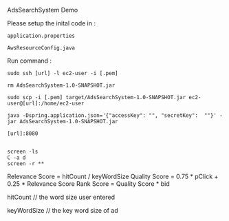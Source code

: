 

AdsSearchSystem Demo



Please setup the inital code in :

	application.properties
	
	AwsResourceConfig.java
	
Run command : 

	sudo ssh [url] -l ec2-user -i [.pem]

	rm AdsSearchSystem-1.0-SNAPSHOT.jar

	sudo scp -i [.pem] target/AdsSearchSystem-1.0-SNAPSHOT.jar ec2-user@[url]:/home/ec2-user

	java -Dspring.application.json='{"accessKey": "", "secretKey": 	""}' -jar AdsSearchSystem-1.0-SNAPSHOT.jar

	[url]:8080


	screen -ls
	C -a d
	screen -r **

Relevance Score = hitCount / keyWordSize
Quality Score = 0.75 * pClick + 0.25 * Relevance Score
Rank Score = Quality Score * bid


hitCount // the word size user entered

keyWordSize // the key word size of ad

